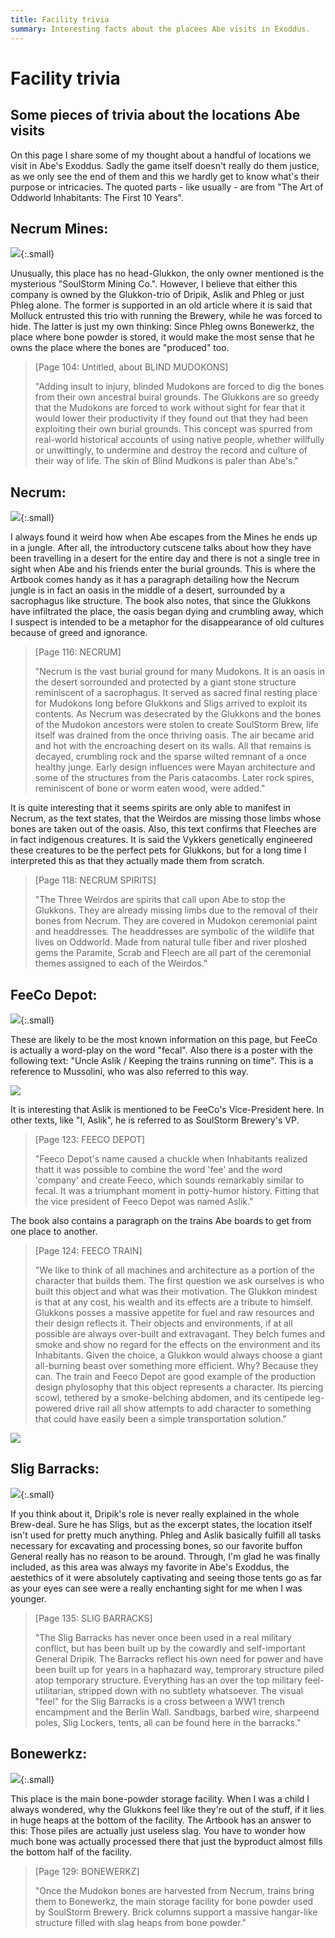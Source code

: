```yaml
---
title: Facility trivia
summary: Interesting facts about the placees Abe visits in Exoddus.
---
```


# Facility trivia
## Some pieces of trivia about the locations Abe visits

On this page I share some of my thought about a handful of locations we visit in
Abe's Exoddus. Sadly the game itself doesn't really do them justice, as we only
see the end of them and this we hardly get to know what's their purpose or
intricacies. The quoted parts - like usually - are from "The Art of Oddworld
Inhabitants: The First 10 Years".

## Necrum Mines:

![](/imgs/necrummines.webp){:.small}

Unusually, this place has no head-Glukkon, the only owner mentioned is the
mysterious "SoulStorm Mining Co.". However, I believe that either this company
is owned by the Glukkon-trio of Dripik, Aslik and Phleg or just Phleg alone.
The former is supported in an old article where it is said that Molluck
entrusted this trio with running the Brewery, while he was forced to hide. The
latter is just my own thinking: Since Phleg owns Bonewerkz, the place where bone
powder is stored, it would make the most sense that he owns the place where the
bones are "produced" too.

> [Page 104: Untitled, about BLIND MUDOKONS]
>
> "Adding insult to injury, blinded Mudokons are forced to dig the bones from
their own ancestral buiral grounds. The Glukkons are so greedy that the Mudokons
are forced to work without sight for fear that it would lower their productivity
if they found out that they had been exploiting their own burial grounds. This
concept was spurred from real-world historical accounts of using native people,
whether willfully or unwittingly, to undermine and destroy the record and
culture of their way of life. The skin of Blind Mudkons is paler than Abe's."

## Necrum:

![](/imgs/necrum.webp){:.small}

I always found it weird how when Abe escapes from the Mines he ends up
in a jungle. After all, the introductory cutscene talks about how they have
been travelling in a desert for the entire day and there is not a single
tree in sight when Abe and his friends enter the burial grounds. This is
where the Artbook comes handy as it has a paragraph detailing how the
Necrum jungle is in fact an oasis in the middle of a desert, surrounded by
a sacrophagus like structure. The book also notes, that since the Glukkons
have infiltrated the place, the oasis began dying and crumbling away, which
I suspect is intended to be a metaphor for the disappearance of old
cultures because of greed and ignorance.

> [Page 116: NECRUM]
>
> "Necrum is the vast burial ground for many Mudokons. It is an oasis in the
desert sorrounded and protected by a giant stone structure reminiscent of a
sacrophagus. It served as sacred final resting place for Mudokons long before
Glukkons and Sligs arrived to exploit its contents. As Necrum was desecrated by
the Glukkons and the bones of the Mudokon ancestors were stolen to create
SoulStorm Brew, life itself was drained from the once thriving oasis. The air
became arid and hot with the encroaching desert on its walls. All that remains
is decayed, crumbling rock and the sparse wilted remnant of a once healthy
junge. Early design influences were Mayan architecture and some of the
structures from the Paris catacombs. Later rock spires, reminiscent of bone or
worm eaten wood, were added."

It is quite interesting that it seems spirits are only able to manifest in
Necrum, as the text states, that the Weirdos are missing those limbs whose bones
are taken out of the oasis. Also, this text confirms that Fleeches are in fact
indigenous creatures. It is said the Vykkers genetically engineered these
creatures to be the perfect pets for Glukkons, but for a long time I interpreted
this as that they actually made them from scratch.

> [Page 118: NECRUM SPIRITS]
>
> "The Three Weirdos are spirits that call upon Abe to stop the Glukkons. They are
already missing limbs due to the removal of their bones from Necrum. They are
covered in Mudokon ceremonial paint and headdresses. The headdresses are
symbolic of the wildlife that lives on Oddworld. Made from natural tulle fiber
and river ploshed gems the Paramite, Scrab and Fleech are all part of the
ceremonial themes assigned to each of the Weirdos."

## FeeCo Depot:

![](/imgs/feeco.webp){:.small}

These are likely to be the most known information on this page, but FeeCo is
actually a word-play on the word "fecal". Also there is a poster with the
following text: "Uncle Aslik / Keeping the trains running on time". This is a
reference to Mussolini, who was also referred to this way.

<img class = "small" src="/imgs/aslik_trains.jpg">

It is interesting that Aslik is mentioned to be FeeCo's Vice-President here. In
other texts, like "I, Aslik", he is referred to as SoulStorm Brewery's VP.

> [Page 123: FEECO DEPOT]
>
> "Feeco Depot's name caused a chuckle when
Inhabitants realized thatt it was possible to combine the word 'fee' and
the word 'company' and create Feeco, which sounds remarkably similar to
fecal. It was a triumphant moment in potty-humor history. Fitting that the
vice president of Feeco Depot was named Aslik."

The book also contains a paragraph on the trains Abe boards to get from one place to another.

> [Page 124: FEECO TRAIN]
>
> "We like to think of all machines and
architecture as a portion of the character that builds them. The first
question we ask ourselves is who built this object and what was their
motivation. The Glukkon mindest is that at any cost, his wealth and its
effects are a tribute to himself. Glukkons posses a massive appetite for
fuel and raw resources and their design reflects it. Their objects and
environments, if at all possible are always over-built and extravagant.
They belch fumes and smoke and show no regard for the effects on the
environment and its Inhabitants. Given the choice, a Glukkon would always
choose a giant all-burning beast over something more efficient. Why?
Because they can. The train and Feeco Depot are good example of the
production design phylosophy that this object represents a character. Its
piercing scowl, tethered by a smoke-belching abdomen, and its centipede
leg-powered drive rail all show attempts to add character to something
that could have easily been a simple transportation solution."

![](/imgs/feeco_train.jpg)

## Slig Barracks:

![](/imgs/sligbarracks.webp){:.small}

If you think about it, Dripik's role is never really explained in the
whole Brew-deal. Sure he has Sligs, but as the excerpt states, the location
itself isn't used for pretty much anything. Phleg and Aslik basically
fulfill all tasks necessary for excavating and processing bones, so our
favorite buffon General really has no reason to be around. Through, I'm glad
he was finally included, as this area was always my favorite in Abe's
Exoddus, the aestethics of it were absolutely captivating and seeing those
tents go as far as your eyes can see were a really enchanting sight for me
when I was younger.

> [Page 135: SLIG BARRACKS]
>
> "The Slig Barracks has never once been used in a real military conflict, but has
  been built up by the cowardly and self-important General Dripik. The Barracks
  reflect his own need for power and have been built up for years in a haphazard
  way, temprorary structure piled atop temporary structure. Everything has an over
  the top military feel-utilitarian, stripped down with no subtlety whatsoever.
  The visual "feel" for the Slig Barracks is a cross between a WW1 trench
  encampment and the Berlin Wall. Sandbags, barbed wire, sharpeend poles, Slig
  Lockers, tents, all can be found here in the barracks."

## Bonewerkz:

![](/imgs/bonewerkz.webp){:.small}

This place is the main bone-powder storage facility. When I was a child I always
wondered, why the Glukkons feel like they're out of the stuff, if it lies in
huge heaps at the bottom of the facility. The Artbook has an answer to this:
Those piles are actually just useless slag. You have to wonder how much bone was
actually processed there that just the byproduct almost fills the bottom half of
the facility.

> [Page 129: BONEWERKZ]
>
> "Once the Mudokon bones are harvested from Necrum, trains bring them to
  Bonewerkz, the main storage facility for bone powder used by SoulStorm Brewery.
  Brick columns support a massive hangar-like structure filled with slag heaps
  from bone powder."
